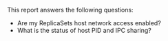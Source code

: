 This report answers the following questions:

- Are my ReplicaSets host network access enabled?
- What is the status of host PID and IPC sharing?
